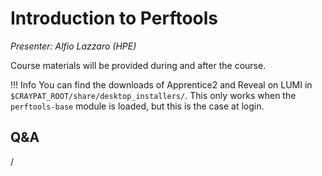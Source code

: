 # Introduction to Perftools

*Presenter: Alfio Lazzaro (HPE)*

Course materials will be provided during and after the course.

<!--
-   Slides available on LUMI as:
    -   `/appl/local/training/4day-20231003/files/LUMI-4day-20231003-3_01_Introduction_to_Perftools.pdf`
    -   `/project/project_465000524/slides/HPE/09_introduction_to_perftools.pdf` (temporary, for the lifetime of the project)
-   Recording available on LUMI as:
    `/appl/local/training/4day-20231003/recordings/3_01_Introduction_to_Perftools.mp4`

These materials can only be distributed to actual users of LUMI (active user account).
-->

!!! Info
    You can find the downloads of Apprentice2 and Reveal on LUMI in
    `$CRAYPAT_ROOT/share/desktop_installers/`. This only works when the
    `perftools-base` module is loaded, but this is the case at login.


## Q&A

/

